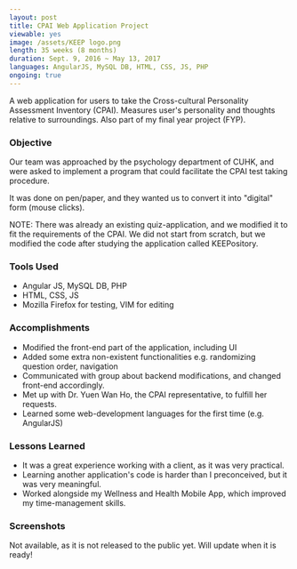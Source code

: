 ```yaml
---
layout: post
title: CPAI Web Application Project
viewable: yes
image: /assets/KEEP logo.png
length: 35 weeks (8 months)
duration: Sept. 9, 2016 ~ May 13, 2017
languages: AngularJS, MySQL DB, HTML, CSS, JS, PHP
ongoing: true
---
```

A web application for users to take the Cross-cultural Personality Assessment
Inventory (CPAI). Measures user's personality and thoughts relative to surroundings.
Also part of my final year project (FYP).

### Objective
Our team was approached by the psychology department of CUHK, and were asked to
implement a program that could facilitate the CPAI test taking procedure.

It was done on pen/paper, and they wanted us to convert it into "digital" form (mouse clicks).

NOTE: There was already an existing quiz-application, and we modified it to
fit the requirements of the CPAI. We did not start from scratch, but we modified
the code after studying the application called KEEPository.

### Tools Used
- Angular JS, MySQL DB, PHP  
- HTML, CSS, JS
- Mozilla Firefox for testing, VIM for editing

### Accomplishments
- Modified the front-end part of the application, including UI
- Added some extra non-existent functionalities e.g. randomizing question order, navigation
- Communicated with group about backend modifications, and changed front-end accordingly.
- Met up with Dr. Yuen Wan Ho, the CPAI representative, to fulfill her requests.
- Learned some web-development languages for the first time (e.g. AngularJS)

### Lessons Learned
- It was a great experience working with a client, as it was very practical.
- Learning another application's code is harder than I preconceived, but it was
very meaningful.
- Worked alongside my Wellness and Health Mobile App, which improved my time-management skills.

### Screenshots
Not available, as it is not released to the public yet. Will update when it is ready!
